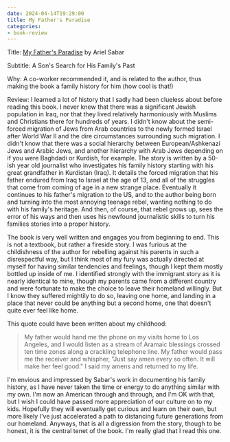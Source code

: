 ```yaml
---
date: 2024-04-14T19:29:00
title: My Father's Paradise
categories:
- book-review
---
```


Title: [My Father's Paradise](https://amzn.to/49w7Yb0) by Ariel Sabar

Subtitle: A Son's Search for His Family's Past

Why: A co-worker recommended it, and is related to the author, thus making the book a family history for him (how cool is that!)

Review:
I learned a lot of history that I sadly had been clueless about before reading this book. I never knew that there was a significant Jewish population in Iraq, nor that they lived relatively harmoniously with Muslims and Christians there for hundreds of years. I didn't know about the semi-forced migration of Jews from Arab countries to the newly formed Israel after World War II and the dire circumstances surrounding such migration. I didn't know that there was a social hierarchy between European/Ashkenazi Jews and Arabic Jews, and another hierarchy with Arab Jews depending on if you were Baghdadi or Kurdish, for example. The story is written by a 50-ish year old journalist who investigates his family history starting with his great grandfather in Kurdistan (Iraq). It details the forced migration that his father endured from Iraq to Israel at the age of 13, and all of the struggles that come from coming of age in a new strange place. Eventually it continues to his father's migration to the US, and to the author being born and turning into the most annoying teenage rebel, wanting nothing to do with his family's heritage. And then, of course, that rebel grows up, sees the error of his ways and then uses his newfound journalistic skills to turn his families stories into a proper history.

The book is very well written and engages you from beginning to end. This is not a textbook, but rather a fireside story. I was furious at the childishness of the author for rebelling against his parents in such a disrespectful way, but I think most of my fury was actually directed at myself for having similar tendencies and feelings, though I kept them mostly bottled up inside of me. I identified strongly with the immigrant story as it is nearly identical to mine, though my parents came from a different country and were fortunate to make the choice to leave their homeland willingly. But I know they suffered mightily to do so, leaving one home, and landing in a place that never could be anything but a second home, one that doesn't quite ever feel like home.

This quote could have been written about my childhood:

> My father would hand me the phone on my visits home to Los Angeles, and I would listen as a stream of Aramaic blessings crossed ten time zones along a crackling telephone line. My father would pass me the receiver and whispher, "Just say amen every so often. It will make her feel good." I said my amens and returned to my life.

I'm envious and impressed by Sabar's work in documenting his family history, as I have never taken the time or energy to do anything similar with my own. I'm now an American through and through, and I'm OK with that, but I wish I could have passed more appreciation of our culture on to my kids. Hopefully they will eventually get curious and learn on their own, but more likely I've just accelerated a path to distancing future generations from our homeland. Anyways, that is all a digression from the story, though to be honest, it is the central tenet of the book. I'm really glad that I read this one.
